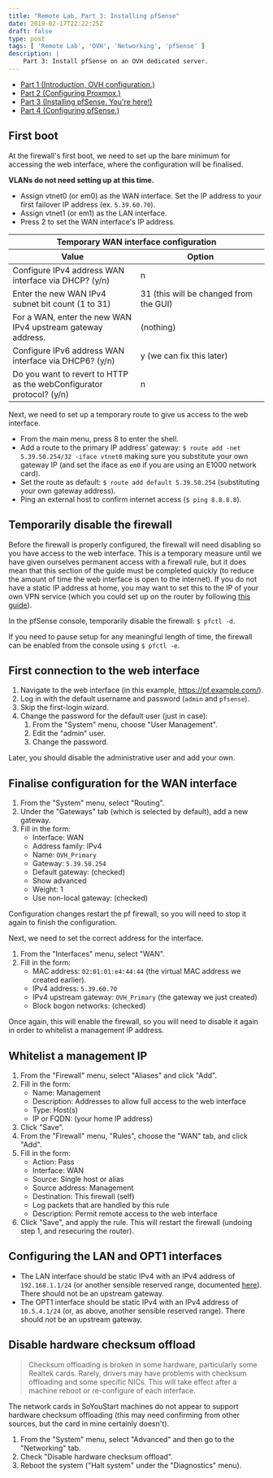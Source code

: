 ```yaml
---
title: "Remote Lab, Part 3: Installing pfSense"
date: 2019-02-17T22:22:25Z
draft: false
type: post
tags: [ 'Remote Lab', 'OVH', 'Networking', 'pfSense' ]
description: |
    Part 3: Install pfSense on an OVH dedicated server.
---
```


* [Part 1 (Introduction, OVH configuration.)](/posts/2019/02/13/remote_proxmox_lab_intro/)
* [Part 2 (Configuring Proxmox.)](/posts/2019/02/13/configuring_proxmox/)
* [Part 3 (Installing pfSense. You're here!)](#)
* [Part 4 (Configuring pfSense.)](/posts/2020/01/11/configuring_pfsense)

## First boot

At the firewall's first boot, we need to set up the bare minimum for accessing
the web interface, where the configuration will be finalised.

**VLANs do not need setting up at this time.**

* Assign vtnet0 (or em0) as the WAN interface. Set the IP address to your first
  failover IP address (ex. `5.39.60.70`).
* Assign vtnet1 (or em1) as the LAN interface.
* Press 2 to set the WAN interface's IP address.

<table class="table table-bordered">
    <colgroup>
        <col style="width: 50%">
        <col style="width: 50%">
    </colgroup>
    <thead>
        <tr>
            <th colspan="2">Temporary WAN interface configuration</th>
        </tr>
        <tr>
            <th>Value</th>
            <th>Option</th>
        </tr>
    </thead>
    <tbody>
        <tr>
            <td>Configure IPv4 address WAN interface via DHCP? (y/n)</td>
            <td>n</td>
        </tr>
        <tr>
            <td>Enter the new WAN IPv4 subnet bit count (1 to 31)</td>
            <td>31 (this will be changed from the GUI)</td>
        </tr>
        <tr>
            <td>For a WAN, enter the new WAN IPv4 upstream gateway address.</td>
            <td>(nothing)</td>
        </tr>
        <tr>
            <td>Configure IPv6 address WAN interface via DHCP6? (y/n)</td>
            <td>y (we can fix this later)</td>
        </tr>
        <tr>
            <td>Do you want to revert to HTTP as the webConfigurator protocol? (y/n)</td>
            <td>n</td>
        </tr>
    </tbody>
</table>

Next, we need to set up a temporary route to give us access to the web interface.

* From the main menu, press 8 to enter the shell.
* Add a route to the primary IP address' gateway: `$ route add -net 5.39.50.254/32 -iface vtnet0`
  making sure you substitute your own gateway IP (and set the iface as `em0` if
  you are using an E1000 network card).
* Set the route as default: `$ route add default 5.39.50.254` (substituting your
  own gateway address).
* Ping an external host to confirm internet access (`$ ping 8.8.8.8`).

## Temporarily disable the firewall

Before the firewall is properly configured, the firewall will need disabling so
you have access to the web interface. This is a temporary measure until we have
given ourselves permanent access with a firewall rule, but it does mean that
this section of the guide must be completed quickly (to reduce the amount of
time the web interface is open to the internet). If you do not have a static IP
address at home, you may want to set this to the IP of your own VPN service
(which you could set up on the router by following
[this guide](https://doc.pfsense.org/index.php/OpenVPN_Remote_Access_Server)).

In the pfSense console, temporarily disable the firewall: `$ pfctl -d`.

If you need to pause setup for any meaningful length of time, the firewall can
be enabled from the console using `$ pfctl -e`.

## First connection to the web interface

1. Navigate to the web interface (in this example, https://pf.example.com/).
2. Log in with the default username and password (`admin` and `pfsense`).
3. Skip the first-login wizard.
4. Change the password for the default user (just in case):
    1. From the "System" menu, choose "User Management".
    2. Edit the "admin" user.
    3. Change the password.

Later, you should disable the administrative user and add your own.

## Finalise configuration for the WAN interface

1. From the "System" menu, select "Routing".
2. Under the "Gateways" tab (which is selected by default), add a new gateway.
3. Fill in the form:
    * Interface: WAN
    * Address family: IPv4
    * Name: `OVH_Primary`
    * Gateway: `5.39.50.254`
    * Default gateway: (checked)
    * Show advanced
    * Weight: 1
    * Use non-local gateway: (checked)

Configuration changes restart the pf firewall, so you will need to stop it again
to finish the configuration.

Next, we need to set the correct address for the interface.

1. From the "Interfaces" menu, select "WAN".
2. Fill in the form:
    * MAC address: `02:01:01:e4:44:44` (the virtual MAC address we created earlier).
    * IPv4 address: `5.39.60.70`
    * IPv4 upstream gateway: `OVH_Primary` (the gateway we just created)
    * Block bogon networks: (checked)

Once again, this will enable the firewall, so you will need to disable it again
in order to whitelist a management IP address.

## Whitelist a management IP

1. From the "Firewall" menu, select "Aliases" and click "Add".
2. Fill in the form:
    * Name: Management
    * Description: Addresses to allow full access to the web interface
    * Type: Host(s)
    * IP or FQDN: (your home IP address)
3. Click "Save".
4. From the "Firewall" menu, "Rules", choose the "WAN" tab, and click "Add".
5. Fill in the form:
    * Action: Pass
    * Interface: WAN
    * Source: Single host or alias
    * Source address: Management
    * Destination: This firewall (self)
    * Log packets that are handled by this rule
    * Description: Permit remote access to the web interface
6. Click "Save", and apply the rule. This will restart the firewall (undoing
   step 1, and resecuring the router).

## Configuring the LAN and OPT1 interfaces

* The LAN interface should be static IPv4 with an IPv4 address of
  `192.168.1.1/24` (or another sensible reserved range, documented
  [here](https://en.wikipedia.org/wiki/Reserved_IP_addresses)). There should not
  be an upstream gateway.
* The OPT1 interface should be static IPv4 with an IPv4 address of
  `10.5.4.1/24` (or, as above, another sensible reserved range). There should not
  be an upstream gateway.

## Disable hardware checksum offload

>Checksum offloading is broken in some hardware, particularly some Realtek cards.
 Rarely, drivers may have problems with checksum offloading and some specific NICs.
 This will take effect after a machine reboot or re-configure of each interface.

The network cards in SoYouStart machines do not appear to support hardware
checksum offloading (this may need confirming from other sources, but the card
in mine certainly doesn't).

1. From the "System" menu, select "Advanced" and then go to the "Networking" tab.
2. Check "Disable hardware checksum offload".
3. Reboot the system ("Halt system" under the "Diagnostics" menu).

